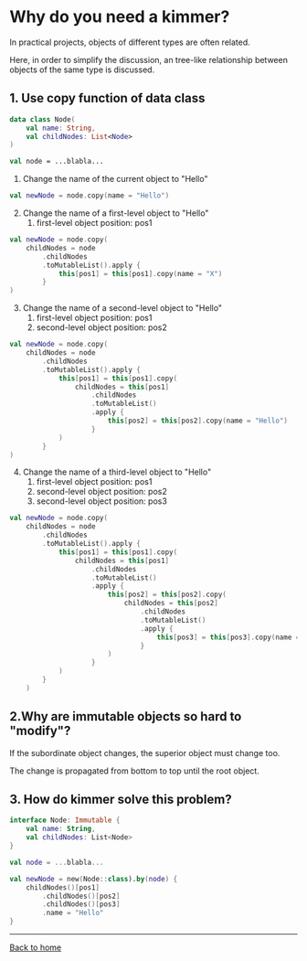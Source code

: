 # Why do you need a kimmer?

In practical projects, objects of different types are often related. 

Here, in order to simplify the discussion, an tree-like relationship between objects of the same type is discussed.

## 1. Use copy function of data class

```kt
data class Node(
    val name: String,
    val childNodes: List<Node>
)

val node = ...blabla...
```

1. Change the name of the current object to "Hello"
```kt
val newNode = node.copy(name = "Hello")
```

2. Change the name of a first-level object to "Hello"
   1. first-level object position: pos1
```kt
val newNode = node.copy(
    childNodes = node
        .childNodes
        .toMutableList().apply {
            this[pos1] = this[pos1].copy(name = "X")
        }
)
```

3. Change the name of a second-level object to "Hello"
   1. first-level object position: pos1
   2. second-level object position: pos2
```kt
val newNode = node.copy(
    childNodes = node
        .childNodes
        .toMutableList().apply {
            this[pos1] = this[pos1].copy(
                childNodes = this[pos1]
                    .childNodes
                    .toMutableList()
                    .apply {
                        this[pos2] = this[pos2].copy(name = "Hello")
                    }
            )
        }
)
```

4. Change the name of a third-level object to "Hello"
   1. first-level object position: pos1
   2. second-level object position: pos2
   3. second-level object position: pos3
```kt
val newNode = node.copy(
    childNodes = node
        .childNodes
        .toMutableList().apply {
            this[pos1] = this[pos1].copy(
                childNodes = this[pos1]
                    .childNodes
                    .toMutableList()
                    .apply {
                        this[pos2] = this[pos2].copy(
                            childNodes = this[pos2]
                                .childNodes
                                .toMutableList()
                                .apply {
                                    this[pos3] = this[pos3].copy(name = "Hello")
                                }
                        )
                    }
            )
        }
    )
```

## 2.Why are immutable objects so hard to "modify"?

If the subordinate object changes, the superior object must change too. 

The change is propagated from bottom to top until the root object.

## 3. How do kimmer solve this problem?

```kt
interface Node: Immutable {
    val name: String,
    val childNodes: List<Node>
}

val node = ...blabla...

val newNode = new(Node::class).by(node) {
    childNodes()[pos1]
        .childNodes()[pos2]
        .childNodes()[pos3]
        .name = "Hello"
}
```
-----

[Back to home](https://github.com/babyfish-ct/kimmer)
